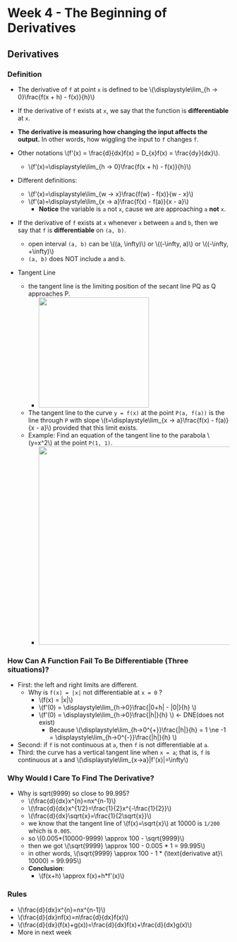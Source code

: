 # Week 4 - The Beginning of Derivatives

## Derivatives

### Definition

* The derivative of `f` at point `x` is defined to be \\(\displaystyle\lim_{h -> 0}\frac{f(x + h) - f(x)}{h}\\)
* If the derivative of `f` exists at `x`, we say that the function is **differentiable** at `x`.
* **The derivative is measuring how changing the input affects the output.** In other words, how wiggling the input to `f` changes `f`.
* Other notations \\(f'(x) = \frac{d}{dx}f(x) = D_{x}f(x) = \frac{dy}{dx}\\).
    * \\(f'(x)=\displaystyle\lim_{h -> 0}\frac{f(x + h) - f(x)}{h}\\)

* Different definitions:
    * \\(f'(x)=\displaystyle\lim_{w -> x}\frac{f(w) - f(x)}{w - x}\\)
    * \\(f'(a)=\displaystyle\lim_{x -> a}\frac{f(x) - f(a)}{x - a}\\)
        * **Notice** the variable is `a` not `x`, cause we are approaching `a` **not** `x`.

* If the derivative of `f` exists at `x` whenever `x` between `a` and `b`, then we say that `f` is **differentiable** on `(a, b)`.
    * open interval `(a, b)` can be \\((a, \infty)\\) or \\((-\infty, a)\\) or \\((-\infty, +\infty)\\)
    * `(a, b)` does NOT include `a` and `b`.

* Tangent Line

    * the tangent line is the limiting position of the secant line PQ as Q approaches P.
        * <img src="https://i.imgur.com/nGyDG2t.jpg" style="width:250px" />
    * The tangent line to the curve `y = f(x)` at the point `P(a, f(a))` is the line through `P` with slope \\(t=\displaystyle\lim_{x -> a}\frac{f(x) - f(a)}{x - a}\\) provided that this limit exists.
    * Example: Find an equation of the tangent line to the parabola \\(y=x^2\\) at the point `P(1, 1)`.
        * <img src="https://i.imgur.com/zZa3reZ.jpg" style="width:450px" />

### How Can A Function Fail To Be Differentiable (Three situations)?    

* First: the left and right limits are different.
    * Why is `f(x) = |x|` not differentiable at `x = 0` ?
        * \\(f(x) = |x|\\)
        * \\(f'(0) = \displaystyle\lim_{h->0}\frac{|0+h| - |0|}{h} \\)
        * \\(f'(0) = \displaystyle\lim_{h->0}\frac{|h|}{h} \\) <- DNE(does not exist) 
            * Because \\(\displaystyle\lim_{h->0^{+}}\frac{|h|}{h} = 1 \ne -1 = \displaystyle\lim_{h->0^{-}}\frac{|h|}{h} \\)
* Second: if `f` is not continuous at `a`, then `f` is not differentiable at `a`.
* Third: the curve has a vertical tangent line when `x = a`; that is, `f` is continuous at `a` and \\(\displaystyle\lim_{x->a}|f'(x)|=\infty\\)

### Why Would I Care To Find The Derivative?

* Why is sqrt(9999) so close to 99.995?
    * \\(\frac{d}{dx}x^{n}=nx^{n-1}\\)
    * \\(\frac{d}{dx}x^{1/2}=\frac{1}{2}x^{-\frac{1}{2}}\\)
    * \\(\frac{d}{dx}\sqrt{x}=\frac{1}{2\sqrt{x}}\\)
    * we know that the tangent line of \\(f(x)=\sqrt{x}\\) at 10000 is `1/200` which is `0.005`.
    * so \\(0.005*(10000-9999) \approx 100 - \sqrt{9999}\\)
    * then we got \\(\sqrt{9999} \approx 100 - 0.005 * 1 = 99.995\\)
    * in other words, \\(\sqrt{9999} \approx 100 - 1 * (\text{derivative at}\ 10000) = 99.995\\)
    * **Conclusion**:
        * \\(f(x+h) \approx f(x)+h*f'(x)\\)

### Rules

* \\(\frac{d}{dx}x^{n}=nx^{n-1}\\)
* \\(\frac{d}{dx}nf(x)=n\frac{d}{dx}f(x)\\)
* \\(\frac{d}{dx}(f(x)+g(x))=\frac{d}{dx}f(x)+\frac{d}{dx}g(x)\\)
* More in next week


